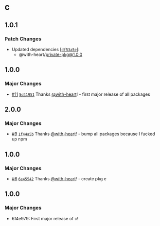 # c

## 1.0.1

### Patch Changes

- Updated dependencies [[`df53a5e`](https://github.com/with-heart/changesets-pnpm-workspace-protocol-test/commit/df53a5e54256bf84f00696494c6cc2dc519d5071)]:
  - @with-heart/private-pkg@1.0.0

## 1.0.0

### Major Changes

- [#11](https://github.com/with-heart/changesets-pnpm-workspace-protocol-test/pull/11) [`5d41951`](https://github.com/with-heart/changesets-pnpm-workspace-protocol-test/commit/5d4195141e8f727376753436dc01848e6c145e67) Thanks [@with-heart](https://github.com/with-heart)! - first major release of all packages

## 2.0.0

### Major Changes

- [#9](https://github.com/with-heart/changesets-pnpm-workspace-protocol-test/pull/9) [`1f44a5b`](https://github.com/with-heart/changesets-pnpm-workspace-protocol-test/commit/1f44a5b63aff2ce03d02c080fa398d982beffc10) Thanks [@with-heart](https://github.com/with-heart)! - bump all packages because I fucked up npm

## 1.0.0

### Major Changes

- [#6](https://github.com/with-heart/changesets-pnpm-workspace-protocol-test/pull/6) [`6e45542`](https://github.com/with-heart/changesets-pnpm-workspace-protocol-test/commit/6e4554231760271c89db058837265188af362b6e) Thanks [@with-heart](https://github.com/with-heart)! - create pkg e

## 1.0.0

### Major Changes

- 6f4e979: First major release of c!
